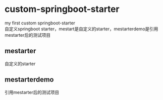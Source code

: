 # custom-springboot-starter  
my first custom springboot-starter  
自定义springboot starter，mestart是自定义的starter，mestarterdemo是引用mestarter后的测试项目

## mestarter  
自定义的starter  
## mestarterdemo  
引用mestarter后的测试项目  


